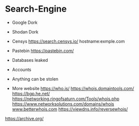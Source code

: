# Search-Engine

- Google Dork
- Shodan Dork
- Censys
https://search.censys.io/
hostname:exmple.com


- Pastebin
https://pastebin.com/
- Databases leaked
- Accounts
- Anything can be stolen

- More website
https://who.is/
https://whois.domaintools.com/
https://bgp.he.net/
https://networking.ringofsaturn.com/Tools/whois.php
https://www.networksolutions.com/domains/whois
www.betterwhois.com
https://viewdns.info/reversewhois/


https://archive.org/
